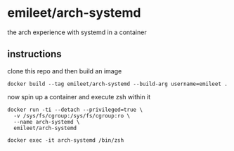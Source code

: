 # emileet/arch-systemd

the arch experience with systemd in a container

## instructions

clone this repo and then build an image

```shell
docker build --tag emileet/arch-systemd --build-arg username=emileet .
```

now spin up a container and execute zsh within it
```shell
docker run -ti --detach --privileged=true \
  -v /sys/fs/cgroup:/sys/fs/cgroup:ro \
  --name arch-systemd \
  emileet/arch-systemd

docker exec -it arch-systemd /bin/zsh
```